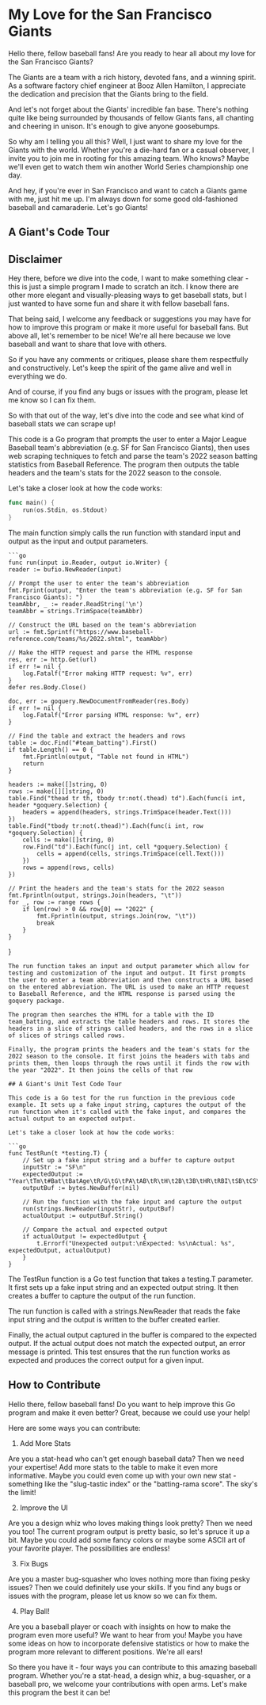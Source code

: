 # My Love for the San Francisco Giants

Hello there, fellow baseball fans! Are you ready to hear all about my love for the San Francisco Giants?

The Giants are a team with a rich history, devoted fans, and a winning spirit. As a software factory chief engineer at Booz Allen Hamilton, I appreciate the dedication and precision that the Giants bring to the field.

And let's not forget about the Giants' incredible fan base. There's nothing quite like being surrounded by thousands of fellow Giants fans, all chanting and cheering in unison. It's enough to give anyone goosebumps.

So why am I telling you all this? Well, I just want to share my love for the Giants with the world. Whether you're a die-hard fan or a casual observer, I invite you to join me in rooting for this amazing team. Who knows? Maybe we'll even get to watch them win another World Series championship one day.

And hey, if you're ever in San Francisco and want to catch a Giants game with me, just hit me up. I'm always down for some good old-fashioned baseball and camaraderie. Let's go Giants!

## A Giant's Code Tour

## Disclaimer

Hey there, before we dive into the code, I want to make something clear - this is just a simple program I made to scratch an itch. I know there are other more elegant and visually-pleasing ways to get baseball stats, but I just wanted to have some fun and share it with fellow baseball fans.

That being said, I welcome any feedback or suggestions you may have for how to improve this program or make it more useful for baseball fans. But above all, let's remember to be nice! We're all here because we love baseball and want to share that love with others.

So if you have any comments or critiques, please share them respectfully and constructively. Let's keep the spirit of the game alive and well in everything we do.

And of course, if you find any bugs or issues with the program, please let me know so I can fix them.

So with that out of the way, let's dive into the code and see what kind of baseball stats we can scrape up!

This code is a Go program that prompts the user to enter a Major League Baseball team's abbreviation (e.g. SF for San Francisco Giants), then uses web scraping techniques to fetch and parse the team's 2022 season batting statistics from Baseball Reference. The program then outputs the table headers and the team's stats for the 2022 season to the console.

Let's take a closer look at how the code works:

```go
func main() {
	run(os.Stdin, os.Stdout)
}
```

The main function simply calls the run function with standard input and output as the input and output parameters.

    ```go
    func run(input io.Reader, output io.Writer) {
	reader := bufio.NewReader(input)

	// Prompt the user to enter the team's abbreviation
	fmt.Fprint(output, "Enter the team's abbreviation (e.g. SF for San Francisco Giants): ")
	teamAbbr, _ := reader.ReadString('\n')
	teamAbbr = strings.TrimSpace(teamAbbr)

	// Construct the URL based on the team's abbreviation
	url := fmt.Sprintf("https://www.baseball-reference.com/teams/%s/2022.shtml", teamAbbr)

	// Make the HTTP request and parse the HTML response
	res, err := http.Get(url)
	if err != nil {
		log.Fatalf("Error making HTTP request: %v", err)
	}
	defer res.Body.Close()

	doc, err := goquery.NewDocumentFromReader(res.Body)
	if err != nil {
		log.Fatalf("Error parsing HTML response: %v", err)
	}

	// Find the table and extract the headers and rows
	table := doc.Find("#team_batting").First()
	if table.Length() == 0 {
		fmt.Fprintln(output, "Table not found in HTML")
		return
	}

	headers := make([]string, 0)
	rows := make([][]string, 0)
	table.Find("thead tr th, tbody tr:not(.thead) td").Each(func(i int, header *goquery.Selection) {
		headers = append(headers, strings.TrimSpace(header.Text()))
	})
	table.Find("tbody tr:not(.thead)").Each(func(i int, row *goquery.Selection) {
		cells := make([]string, 0)
		row.Find("td").Each(func(j int, cell *goquery.Selection) {
			cells = append(cells, strings.TrimSpace(cell.Text()))
		})
		rows = append(rows, cells)
	})

	// Print the headers and the team's stats for the 2022 season
	fmt.Fprintln(output, strings.Join(headers, "\t"))
	for _, row := range rows {
		if len(row) > 0 && row[0] == "2022" {
			fmt.Fprintln(output, strings.Join(row, "\t"))
			break
		}
	}
}
```
The run function takes an input and output parameter which allow for testing and customization of the input and output. It first prompts the user to enter a team abbreviation and then constructs a URL based on the entered abbreviation. The URL is used to make an HTTP request to Baseball Reference, and the HTML response is parsed using the goquery package.

The program then searches the HTML for a table with the ID team_batting, and extracts the table headers and rows. It stores the headers in a slice of strings called headers, and the rows in a slice of slices of strings called rows.

Finally, the program prints the headers and the team's stats for the 2022 season to the console. It first joins the headers with tabs and prints them, then loops through the rows until it finds the row with the year "2022". It then joins the cells of that row

## A Giant's Unit Test Code Tour

This code is a Go test for the run function in the previous code example. It sets up a fake input string, captures the output of the run function when it's called with the fake input, and compares the actual output to an expected output.

Let's take a closer look at how the code works:

```go
func TestRun(t *testing.T) {
	// Set up a fake input string and a buffer to capture output
	inputStr := "SF\n"
	expectedOutput := "Year\tTm\t#Bat\tBatAge\tR/G\tG\tPA\tAB\tR\tH\t2B\t3B\tHR\tRBI\tSB\tCS\tBB\tSO\tBA\tOBP\tSLG\tOPS\tOPS+\n2022\tSFG\t27\t28.2\t4.4\t162\t6428\t5557\t708\t1431\t282\t43\t209\t694\t57\t20\t621\t1426\t.258\t.330\t.432\t.762\t106\n"
	outputBuf := bytes.NewBuffer(nil)

	// Run the function with the fake input and capture the output
	run(strings.NewReader(inputStr), outputBuf)
	actualOutput := outputBuf.String()

	// Compare the actual and expected output
	if actualOutput != expectedOutput {
		t.Errorf("Unexpected output:\nExpected: %s\nActual: %s", expectedOutput, actualOutput)
	}
}
```
The TestRun function is a Go test function that takes a testing.T parameter. It first sets up a fake input string and an expected output string. It then creates a buffer to capture the output of the run function.

The run function is called with a strings.NewReader that reads the fake input string and the output is written to the buffer created earlier.

Finally, the actual output captured in the buffer is compared to the expected output. If the actual output does not match the expected output, an error message is printed. This test ensures that the run function works as expected and produces the correct output for a given input.

## How to Contribute

Hello there, fellow baseball fans! Do you want to help improve this Go program and make it even better? Great, because we could use your help!

Here are some ways you can contribute:

1. Add More Stats

Are you a stat-head who can't get enough baseball data? Then we need your expertise! Add more stats to the table to make it even more informative. Maybe you could even come up with your own new stat - something like the "slug-tastic index" or the "batting-rama score". The sky's the limit!

2. Improve the UI

Are you a design whiz who loves making things look pretty? Then we need you too! The current program output is pretty basic, so let's spruce it up a bit. Maybe you could add some fancy colors or maybe some ASCII art of your favorite player. The possibilities are endless!

3. Fix Bugs

Are you a master bug-squasher who loves nothing more than fixing pesky issues? Then we could definitely use your skills. If you find any bugs or issues with the program, please let us know so we can fix them.

4. Play Ball!

Are you a baseball player or coach with insights on how to make the program even more useful? We want to hear from you! Maybe you have some ideas on how to incorporate defensive statistics or how to make the program more relevant to different positions. We're all ears!

So there you have it - four ways you can contribute to this amazing baseball program. Whether you're a stat-head, a design whiz, a bug-squasher, or a baseball pro, we welcome your contributions with open arms. Let's make this program the best it can be!

